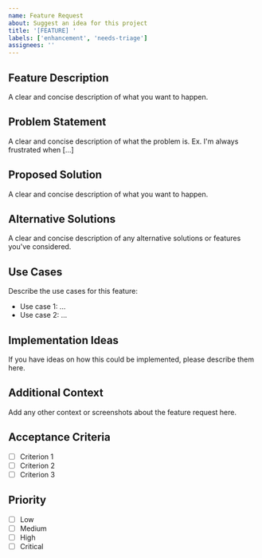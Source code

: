 ```yaml
---
name: Feature Request
about: Suggest an idea for this project
title: '[FEATURE] '
labels: ['enhancement', 'needs-triage']
assignees: ''
---
```


## Feature Description
A clear and concise description of what you want to happen.

## Problem Statement
A clear and concise description of what the problem is. Ex. I'm always frustrated when [...]

## Proposed Solution
A clear and concise description of what you want to happen.

## Alternative Solutions
A clear and concise description of any alternative solutions or features you've considered.

## Use Cases
Describe the use cases for this feature:
- Use case 1: ...
- Use case 2: ...

## Implementation Ideas
If you have ideas on how this could be implemented, please describe them here.

## Additional Context
Add any other context or screenshots about the feature request here.

## Acceptance Criteria
- [ ] Criterion 1
- [ ] Criterion 2
- [ ] Criterion 3

## Priority
- [ ] Low
- [ ] Medium
- [ ] High
- [ ] Critical
